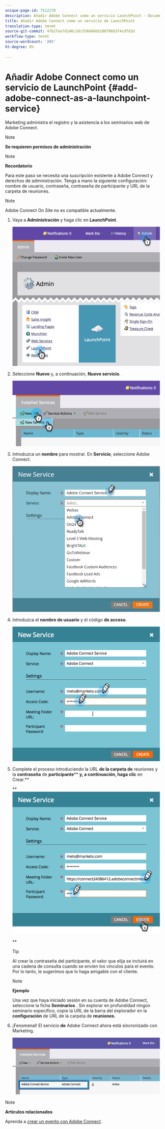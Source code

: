 ```yaml
---
unique-page-id: 7512270
description: Añadir Adobe Connect como un servicio LaunchPoint - Documentos de marketing - Documentación del producto
title: Añadir Adobe Connect como un servicio de LaunchPoint
translation-type: tm+mt
source-git-commit: 47b2fee7d146c3dc558d4bbb10070683f4cdfd3d
workflow-type: tm+mt
source-wordcount: '203'
ht-degree: 0%

---
```



# Añadir Adobe Connect como un servicio de LaunchPoint {#add-adobe-connect-as-a-launchpoint-service}

Marketing administra el registro y la asistencia a los seminarios web de Adobe Connect.

>[!NOTE]
>
>**Se requieren permisos de administración**

>[!NOTE]
>
>**Recordatorio**
>
>Para este paso se necesita una suscripción existente a Adobe Connect y derechos de administración. Tenga a mano la siguiente configuración: nombre de usuario, contraseña, contraseña de participante y URL de la carpeta de reuniones.

>[!NOTE]
>
>Adobe Connect On Site no es compatible actualmente.

1. Vaya a **Administración** y haga clic en **LaunchPoint**.

   ![](assets/image2015-4-22-11-3a33-3a51.png)

1. Seleccione **Nuevo** y, a continuación, **Nuevo servicio**.

   ![](assets/image2015-4-22-11-3a40-3a19.png)

1. Introduzca un **nombre** para mostrar. En **Servicio**, seleccione Adobe Connect.

   ![](assets/new-service-adobe-connect.png)

1. Introduzca el **nombre de usuario** y el código **de acceso**.

   ![](assets/image2015-4-22-11-3a50-3a6.png)

1. Complete el proceso introduciendo la URL **de la carpeta de** reuniones y la **contraseña** de **participante**** **y, a continuación, haga clic** en Crear.**

   ** ![](assets/image2015-4-22-11-3a55-3a36.png)

   **

   >[!TIP]
   >
   >Al crear la contraseña del participante, el valor que elija se incluirá en una cadena de consulta cuando se envíen los vínculos para el evento. Por lo tanto, le sugerimos que lo haga amigable con el cliente.

   >[!NOTE]
   >
   >**Ejemplo**
   >
   >
   >Una vez que haya iniciado sesión en su cuenta de Adobe Connect, seleccione la ficha **Seminarios** . Sin explorar en profundidad ningún seminario específico, copie la URL de la barra del explorador en la **configuración** de URL de la carpeta de **reuniones.**

1. ¡Fenomenal! El servicio **de** Adobe Connect ahora está sincronizado con Marketing.

   ![](assets/adobe-connect-service.png)

>[!NOTE]
>
>**Artículos relacionados**
>
>Aprenda a [crear un evento con Adobe Connect](../../../product-docs/demand-generation/events/create-an-event/create-an-event-with-adobe-connect.md).

